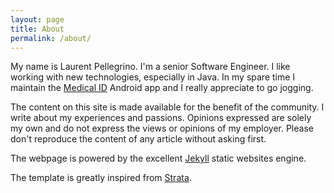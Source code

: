 ```yaml
---
layout: page
title: About
permalink: /about/
---
```


My name is Laurent Pellegrino. I'm a senior Software Engineer. I like working
with new technologies, especially in Java. In my spare time I maintain the
[Medical ID][medicalid] Android app and I really appreciate to go jogging.

The content on this site is made available for the benefit of the community.
I write about my experiences and passions. Opinions expressed are solely my own
and do not express the views or opinions of my employer. Please don't reproduce
the content of any article without asking first.

The webpage is powered by the excellent [Jekyll][jekyll] static websites engine.

The template is greatly inspired from [Strata][strata].

[jekyll]:    http://jekyllrb.com
[medicalid]: https://www.medicalid.info
"Medical ID, the app that could save your life!"
[strata]: http://html5up.net/strata
